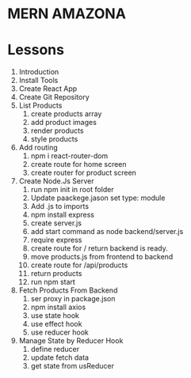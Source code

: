 # MERN AMAZONA

# Lessons
1. Introduction
2. Install Tools
3. Create React App
4. Create Git Repository 
5. List Products
    1. create products array
    2. add product images
    3. render products
    4. style products
6. Add routing
    1. npm i react-router-dom
    2. create route for home screen
    3. create router for product screen 
7. Create Node.Js Server
    1. run npm init in root folder
    2. Update paackege.jason set type: module
    3. Add .js to imports
    4. npm install express
    5. create server.js
    6. add start command as node backend/server.js
    7. require express
    8. create route for / return backend is ready.
    9. move products.js from frontend to backend
    10. create route for /api/products
    11. return products
    12. run npm start
8. Fetch Products From Backend
    1. ser proxy in package.json
    2. npm install axios
    3. use state hook 
    4. use effect hook
    5. use reducer hook
9. Manage State by Reducer Hook
    1. define reducer
    2. update fetch data
    3. get state from usReducer
